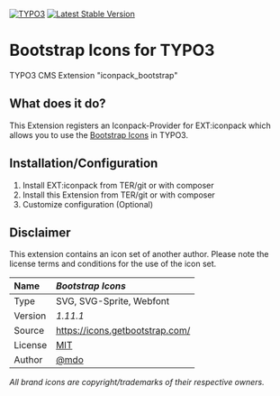 [![TYPO3](https://img.shields.io/badge/TYPO3-iconpack-%23f49700?style=for-the-badge)](https://extensions.typo3.org/extension/iconpack/)
[![Latest Stable Version](https://img.shields.io/packagist/v/quellenform/t3x-iconpack-bootstrap?style=for-the-badge)](https://packagist.org/packages/quellenform/t3x-iconpack-bootstrap)

# Bootstrap Icons for TYPO3

TYPO3 CMS Extension "iconpack_bootstrap"


## What does it do?

This Extension registers an Iconpack-Provider for EXT:iconpack which allows you to use the [Bootstrap Icons](https://icons.getbootstrap.com/) in TYPO3.


## Installation/Configuration

1. Install EXT:iconpack from TER/git or with composer
2. Install this Extension from TER/git or with composer
3. Customize configuration (Optional)


## Disclaimer

This extension contains an icon set of another author. Please note the license terms and conditions for the use of the icon set.

| Name    | *Bootstrap Icons*                          |
| :------ | :----------------------------------------- |
| Type    | SVG, SVG-Sprite, Webfont                   |
| Version | *1.11.1*                                   |
| Source  | https://icons.getbootstrap.com/            |
| License | [MIT](https://opensource.org/licenses/MIT) |
| Author  | [@mdo](https://github.com/mdo)             |

*All brand icons are copyright/trademarks of their respective owners.*
